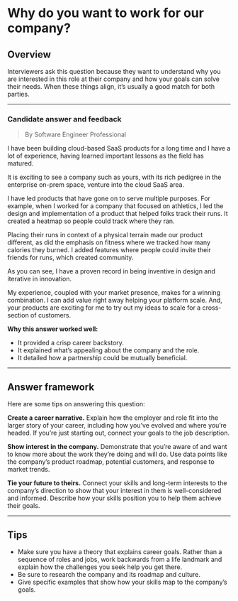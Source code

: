 # Why do you want to work for our company?

## Overview
Interviewers ask this question because they want to understand why you are interested in this role at their company and how your goals can solve their needs. When these things align, it’s usually a good match for both parties.

---

### Candidate answer and feedback
> By Software Engineer Professional

I have been building cloud-based SaaS products for a long time and I have a lot of experience, having learned important lessons as the field has matured.

It is exciting to see a company such as yours, with its rich pedigree in the enterprise on-prem space, venture into the cloud SaaS area.

I have led products that have gone on to serve multiple purposes. For example, when I worked for a company that focused on athletics, I led the design and implementation of a product that helped folks track their runs. It created a heatmap so people could track where they ran.

Placing their runs in context of a physical terrain made our product different, as did the emphasis on fitness where we tracked how many calories they burned. I added features where people could invite their friends for runs, which created community.

As you can see, I have a proven record in being inventive in design and iterative in innovation.

My experience, coupled with your market presence, makes for a winning combination. I can add value right away helping your platform scale. And, your products are exciting for me to try out my ideas to scale for a cross-section of customers.

**Why this answer worked well:**

* It provided a crisp career backstory.
* It explained what’s appealing about the company and the role.
* It detailed how a partnership could be mutually beneficial.

---

## Answer framework
Here are some tips on answering this question: 

**Create a career narrative.** Explain how the employer and role fit into the larger story of your career, including how you’ve evolved and where you’re headed. If you’re just starting out, connect your goals to the job description.

**Show interest in the company.** Demonstrate that you’re aware of and want to know more about the work they’re doing and will do. Use data points like the company’s product roadmap, potential customers, and response to market trends.

**Tie your future to theirs.** Connect your skills and long-term interests to the company’s direction to show that your interest in them is well-considered and informed. Describe how your skills position you to help them achieve their goals.

---

## Tips

* Make sure you have a theory that explains career goals. Rather than a sequence of roles and jobs, work backwards from a life landmark and explain how the challenges you seek help you get there.
* Be sure to research the company and its roadmap and culture.
* Give specific examples that show how your skills map to the company’s goals.
